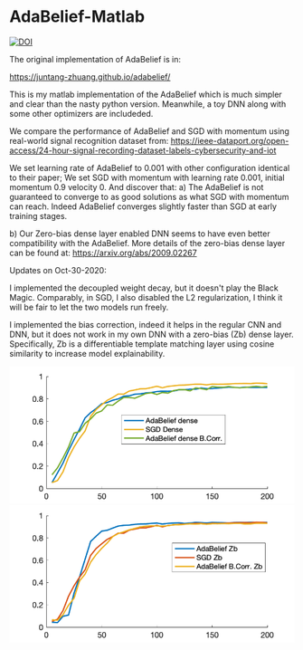 # AdaBelief-Matlab

[![DOI](https://zenodo.org/badge/308234256.svg)](https://zenodo.org/badge/latestdoi/308234256)

The original implementation of AdaBelief is in:

https://juntang-zhuang.github.io/adabelief/

This is my matlab implementation of the AdaBelief which is much simpler and clear than the nasty python version. Meanwhile, a toy DNN along with some other optimizers are includeded.

We compare the performance of AdaBelief and SGD with momentum using real-world signal recognition dataset from:
https://ieee-dataport.org/open-access/24-hour-signal-recording-dataset-labels-cybersecurity-and-iot

We set learning rate of AdaBelief to 0.001 with other configuration identical to their paper; We set SGD with momentum with learning rate 0.001, initial momentum 0.9 velocity 0. And discover that:
a) The AdaBelief is not guaranteed to converge to as good solutions as what SGD with momentum can reach. Indeed AdaBelief converges slightly faster than SGD at early training stages.

b) Our Zero-bias dense layer enabled DNN seems to have even better compatibility with the AdaBelief. 
More details of the zero-bias dense layer can be found at:
https://arxiv.org/abs/2009.02267

Updates on Oct-30-2020:

I implemented the decoupled weight decay, but it doesn't play the Black Magic. Comparably, in SGD, I also disabled the L2 regularization, I think it will be fair to let the two models run freely.

I implemented the bias correction, indeed it helps in the regular CNN and DNN, but it does not work in my own DNN with a zero-bias (Zb) dense layer. Specifically, Zb is a differentiable template matching layer using cosine similarity to increase model explainability.

![alt text](https://github.com/pcwhy/AdaBelief-Matlab/blob/main/TrainingSGDADAMFC.png?raw=true)
![alt text](https://github.com/pcwhy/AdaBelief-Matlab/blob/main/TrainingSGDADAMZb.png?raw=true)

